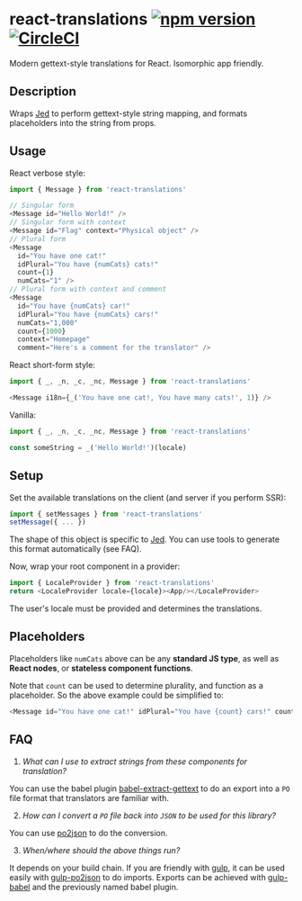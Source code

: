 # react-translations [![npm version](https://badge.fury.io/js/react-translations.svg)](https://badge.fury.io/js/react-translations) [![CircleCI](https://circleci.com/gh/rtymchyk/react-translations.svg?style=shield)](https://circleci.com/gh/rtymchyk/react-translations)
Modern gettext-style translations for React. Isomorphic app friendly.

## Description
Wraps [Jed](https://github.com/messageformat/Jed) to perform gettext-style string mapping, and formats placeholders into the string from props.

## Usage
React verbose style:
```javascript
import { Message } from 'react-translations'

// Singular form
<Message id="Hello World!" />
// Singular form with context
<Message id="Flag" context="Physical object" />
// Plural form
<Message
  id="You have one cat!"
  idPlural="You have {numCats} cats!"
  count={1}
  numCats="1" />
// Plural form with context and comment
<Message
  id="You have {numCats} car!"
  idPlural="You have {numCats} cars!"
  numCats="1,000"
  count={1000}
  context="Homepage"
  comment="Here's a comment for the translator" />
```

React short-form style:
```javascript
import { _, _n, _c, _nc, Message } from 'react-translations'

<Message i18n={_('You have one cat!, You have many cats!', 1)} />
```

Vanilla:
```javascript
import { _, _n, _c, _nc, Message } from 'react-translations'

const someString = _('Hello World!')(locale)
```

## Setup
Set the available translations on the client (and server if you perform SSR):
```javascript
import { setMessages } from 'react-translations'
setMessage({ ... })
```
The shape of this object is specific to [Jed](http://messageformat.github.io/Jed/). You can use tools to generate this format automatically (see FAQ).


Now, wrap your root component in a provider:
```javascript
import { LocaleProvider } from 'react-translations'
return <LocaleProvider locale={locale}><App/></LocaleProvider>
```
The user's locale must be provided and determines the translations.

## Placeholders
Placeholders like `numCats` above can be any **standard JS type**, as well as **React nodes**, or **stateless component functions**. 

Note that `count` can be used to determine plurality, and function as a placeholder. So the above example could be simplified to:
```javascript
<Message id="You have one cat!" idPlural="You have {count} cars!" count={1000} />
```

## FAQ
1. *What can I use to extract strings from these components for translation?*

You can use the babel plugin [babel-extract-gettext](https://github.com/rtymchyk/babel-extract-gettext) to do an export into a `PO` file format that translators are familiar with.

2. *How can I convert a `PO` file back into `JSON` to be used for this library?*

You can use [po2json](https://www.npmjs.com/package/po2json) to do the conversion.

3. *When/where should the above things run?*

It depends on your build chain. If you are friendly with [gulp](https://www.npmjs.com/package/gulp), it can be used easily with [gulp-po2json](https://www.npmjs.com/package/gulp-po2json) to do imports. Exports can be achieved with [gulp-babel](https://www.npmjs.com/package/gulp-babel) and the previously named babel plugin.
